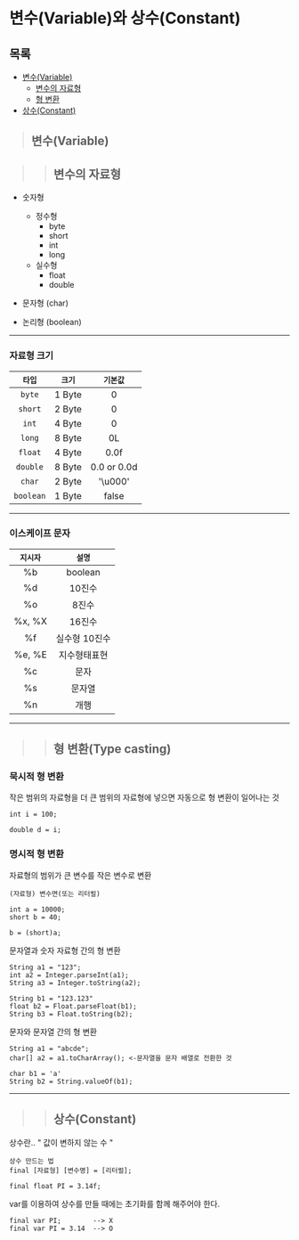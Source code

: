 # 변수(Variable)와 상수(Constant)
## 목록
+ [변수(Variable)](#변수(variable))
    + [변수의 자료형](#변수의-자료형)
    + [형 변환](#형-변환(type-casting))
+ [상수(Constant)](#상수(constant))

>## 변수(Variable)

>> ## 변수의 자료형
+ 숫자형    
    + 정수형
        + byte
        + short
        + int
        + long
    + 실수형
        + float
        + double 

+ 문자형 (char)
+ 논리형 (boolean)
---
### 자료형 크기 
| `타입`  | `크기`  | `기본값`  |
|  :---:  | :---:  |   :---:   |
| `byte`  | 1 Byte |     0     |
| `short` | 2 Byte |     0     |
| `int`   | 4 Byte |     0     |
| `long`  | 8 Byte |     0L    |
| `float` | 4 Byte |    0.0f   |
|`double` | 8 Byte |0.0 or 0.0d|
| `char`  | 2 Byte |  '\u000'  |
|`boolean`| 1 Byte |   false   |

---

### 이스케이프 문자
| `지시자` | `설명` |
|  :---:  |  :---: |
|   %b    |  boolean   |
|   %d    |   10진수   |
|   %o    |   8진수    |
| %x, %X  |   16진수   |
|   %f    |실수형 10진수|
| %e, %E  | 지수형태표현|
|   %c    |    문자    |
|   %s    |   문자열   |
|   %n    |    개행    |

---

>>## 형 변환(Type casting)
### 묵시적 형 변환
작은 범위의 자료형을 더 큰 범위의 자료형에 넣으면 자동으로 형 변환이 일어나는 것

```
int i = 100;

double d = i;
```
### 명시적 형 변환
자료형의 범위가 큰 변수를 작은 변수로 변환

```
(자료형) 변수면(또는 리터럴)

int a = 10000;
short b = 40;

b = (short)a;
```

문자열과 숫자 자료형 간의 형 변환
```
String a1 = "123";
int a2 = Integer.parseInt(a1);
String a3 = Integer.toString(a2);

String b1 = "123.123"
float b2 = Float.parseFloat(b1);
String b3 = Float.toString(b2);
```
문자와 문자열 간의 형 변환
```
String a1 = "abcde";
char[] a2 = a1.toCharArray(); <-문자열을 문자 배열로 전환한 것

char b1 = 'a'
String b2 = String.valueOf(b1);
```
---
>>## 상수(Constant)
상수란.. " 값이 변하지 않는 수 "
```
상수 만드는 법
final [자료형] [변수명] = [리터럴];

final float PI = 3.14f;
```

var를 이용하여 상수를 만들 때에는 초기화를 함께 해주어야 한다.

```
final var PI;        --> X
final var PI = 3.14  --> O
```
